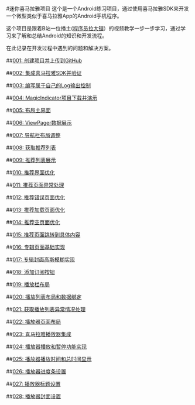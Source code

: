 #迷你喜马拉雅项目
这个是一个Android练习项目，通过使用喜马拉雅SDK来开发一个微型类似于喜马拉雅App的Android手机程序。

这个项目是跟着B站一位播主([程序员拉大锯](https://space.bilibili.com/44272436/)）的视频教学一步一步学习，通过学习来了解和总结Android的知识和开发流程。

在此记录在开发过程中遇到的问题和解决方案。

##[001: 创建项目并上传到GitHub](./doc/001-CreateProjectAndUploadToGitHub.md)

##[002: 集成喜马拉雅SDK并验证](./doc/002-IntegrateSDKAndVerify.md)

##[003: 编写属于自己的Log输出控制](./doc/003-LogUtil.md)

##[004: MagicIndicator项目下载并演示](./doc/004-MagicIndicatorDemo.md)

##[005: 布局主界面](./doc/005-MainActivityLayoout.md)

##[006: ViewPager数据展示](./doc/006-ViewPagerDataDisplay.md)

##[007: 导航栏布局调整](./doc/007-NavigationAdjust.md)

##[008: 获取推荐列表](./doc/008-RetrieveRecommendData.md)

##[009: 推荐列表展示](./doc/009-RecommendDataDisplay.md)

##[010: 推荐界面优化](./doc/010-RecommendUITunning.md)

##[011: 推荐页面异常处理](./doc/011-RecommendExceptionHandle.md)

##[012: 推荐错误页面优化](./doc/012-RecommendErrorUITunning.md)

##[013: 推荐加载页面优化](./doc/013-RecommendLoadingUITunning.md)

##[014: 推荐空页面优化](./doc/014-RecommendEmptyUITunning.md)

##[015: 推荐页面跳转到具体内容](./doc/015-RecommendJumpToDetail.md)

##[016: 专辑页面基础实现](./doc/016-AlbumDetailBasicImpliment.md)

##[017: 专辑封面高斯模糊实现](./doc/017-AlbumDetailCoverGaussianBlur.md)

##[018: 添加订阅按钮](./doc/018-AlbumDetailSubscriptionButton.md)

##[019: 播放栏布局](./doc/019-AlbumDetailPlayBarLayout.md)

##[020: 播放列表布局和数据绑定](./doc/020-AlbumDetailPlayListLayout.md)

##[021: 获取播放列表异常情况处理](./doc/021-AlbumDetailExceptionHandle.md)

##[022: 播放器页面布局](./doc/022-TrackPlayerLayout.md)

##[023: 喜马拉雅播放器集成](./doc/023-XmPlayerSDKIntegration.md)

##[024: 播放器播放和暂停功能实现](./doc/024-TrackPlayAndPauseImpliment.md)

##[025: 播放器播放时间和总时间显示](./doc/025-TrackPlayTotalDurationAndSeekBar.md)

##[026: 播放器进度条设置](./doc/026-TrackPlayTotalDuration.md)

##[027: 播放器标题设置](./doc/027-TrackPlayTitleUpdate.md)

##[028: 播放器封面设置](./doc/028-TrackPlayCoverUpdate.md)